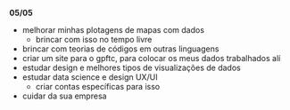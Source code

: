 **05/05**
- melhorar minhas plotagens de mapas com dados
	- brincar com isso no tempo livre 
- brincar com teorias de códigos em outras linguagens 
- criar um site para o gpftc, para colocar os meus dados trabalhados alí 
- estudar design e melhores tipos de visualizações de dados 
- estudar data science e design UX/UI
	- criar contas específicas para isso 
- cuidar da sua empresa 
